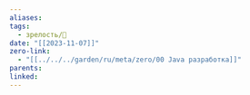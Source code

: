 ```yaml
---
aliases: 
tags:
  - зрелость/🌱
date: "[[2023-11-07]]"
zero-link:
  - "[[../../../garden/ru/meta/zero/00 Java разработка]]"
parents: 
linked: 
---
```

